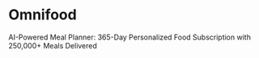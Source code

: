 # Omnifood
AI-Powered Meal Planner: 365-Day Personalized Food Subscription with 250,000+ Meals Delivered
